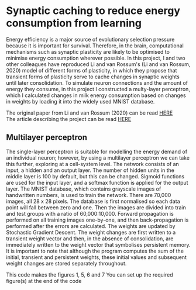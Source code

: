# **Synaptic caching to reduce energy consumption from learning**

Energy efficiency is a major source of evolutionary selection pressure because it is important for survival. Therefore, in the brain, computational mechanisms such as synaptic plasticity are likely to be optimised to minimise energy consumption wherever possible. In this project, I and two other colleagues have reproduced Li and van Rossum's (Li and van Rossum, 2020) model of different forms of plasticity, in which they propose that transient forms of plasticity serve to cache changes in synaptic weights until later consolidation. To simulate neuron connections and the amount of energy they consume, in this project I constructed a multy-layer perceptron, which I calculated changes in milk energy consumption based on changes in weights by loading it into the widely used MNIST database.

The original paper from Li and van Rossum (2020) can be read [HERE](https://elifesciences.org/articles/50804)
<br>
The article describing the project can be read [HERE](https://github.com/nyirobalazs/multilayer_perceptron/blob/main/Synaptic_caching_to_reduce_energy_consumption_from_learning%20(4).pdf)

## Multilayer perceptron

The single-layer perceptron is suitable for modelling the energy demand of an individual neuron; however, by using a multilayer perceptron we can take this further, exploring at a cell-system level. The network consists of an input, a hidden and an output layer. The number of hidden units in the middle layer is 100 by default, but this can be changed. Sigmoid functions are used for the input layer, and a softmax function is applied for the output layer. The MNIST database, which contains grayscale images of handwritten numbers, is used to train the network. There are 70,000 images, all 28 x 28 pixels. The database is first normalised so each data point will fall between zero and one. Then the images are divided into train and test groups with a ratio of 60,000:10,000. Forward propagation is performed on all training images one-by-one, and then back-propagation is performed after the errors are calculated. The weights are updated by Stochastic Gradient Descent. The weight changes are first written to a transient weight vector and then, in the absence of consolidation, are immediately written to the weight vector that symbolises persistent memory. It is important to note that although the program computes the sum of the initial, transient and persistent weights, these initial values and subsequent weight changes are stored separately throughout.


This code makes the figures 1, 5, 6 and 7
You can set up the required figure(s) at the end of the code
